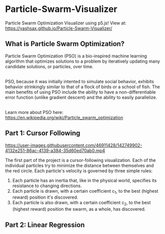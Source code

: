 # Particle-Swarm-Visualizer
Particle Swarm Optimization Visualizer using p5.js!
View at: https://yashsax.github.io/Particle-Swarm-Visualizer/

<h2>What is Particle Swarm Optimization?</h2>
Particle Swarm Optimization (PSO) is a bio-inspired machine learning algorithm that optimizes solutions to a problem by iteratively updating many candidate solutions, or particles, over time. <br></br>

PSO, because it was initially intented to simulate social behavior, exhibits behavior strinkingly similar to that of a flock of birds or a school of fish. The main benefits of using PSO include the ability to have a non-differentiable error function (unlike gradient descent) and the ability to easily parallelize.<br></br>

Learn more about PSO here: https://en.wikipedia.org/wiki/Particle_swarm_optimization

<h2>Part 1: Cursor Following</h2>


https://user-images.githubusercontent.com/46911428/142749902-4132e251-86ac-4139-a384-35d60ed70ab0.mp4

<p>The first part of the project is a cursor-following visualization. Each of the individual particles try to minimize the distance between themselves and the red circle. Each particle's velocity is governed by three simple rules:  </p>  
  
  1) Each particle has an inertia that, like in the physical world, specifies its resistance to changing directions.
  2) Each particle is drawn, with a certain coefficient c<sub>1</sub>, to the best (highest reward) position it's discovered.
  3) Each particle is also drawn, with a certain coefficient c<sub>2</sub>, to the best (highest reward) position the swarm, as a whole, has discovered.

<h2>Part 2: Linear Regression</h2>
